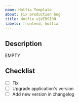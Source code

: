 ```yaml
---
name: Hotfix Template
about: Fix production bug
title: Hotfix v$VERSION
labels: frontend, hotfix
---
```


## Description

EMPTY

## Checklist

- [ ] Fix
- [ ] Upgrade application's version
- [ ] Add new version in changelog
